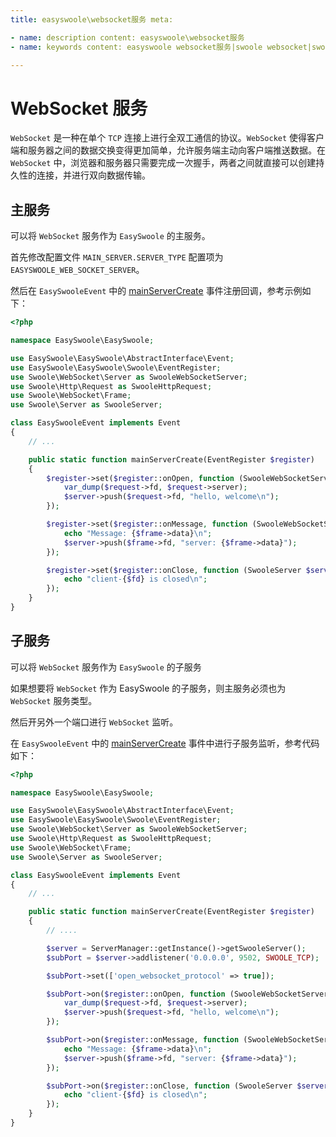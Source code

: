 ```yaml
---
title: easyswoole\websocket服务 meta:

- name: description content: easyswoole\websocket服务
- name: keywords content: easyswoole websocket服务|swoole websocket|swoole即时通讯|swoole聊天室|php websocket|php聊天室

---
```


# WebSocket 服务

`WebSocket` 是一种在单个 `TCP` 连接上进行全双工通信的协议。`WebSocket` 使得客户端和服务器之间的数据交换变得更加简单，允许服务端主动向客户端推送数据。在`WebSocket`
中，浏览器和服务器只需要完成一次握手，两者之间就直接可以创建持久性的连接，并进行双向数据传输。

## 主服务

可以将 `WebSocket` 服务作为 `EasySwoole` 的主服务。

首先修改配置文件 `MAIN_SERVER.SERVER_TYPE` 配置项为 `EASYSWOOLE_WEB_SOCKET_SERVER`。

然后在 `EasySwooleEvent` 中的 [mainServerCreate](/FrameDesign/event.html#mainServerCreate) 事件注册回调，参考示例如下：

```php
<?php

namespace EasySwoole\EasySwoole;

use EasySwoole\EasySwoole\AbstractInterface\Event;
use EasySwoole\EasySwoole\Swoole\EventRegister;
use Swoole\WebSocket\Server as SwooleWebSocketServer;
use Swoole\Http\Request as SwooleHttpRequest;
use Swoole\WebSocket\Frame;
use Swoole\Server as SwooleServer;

class EasySwooleEvent implements Event
{
    // ...

    public static function mainServerCreate(EventRegister $register)
    {
        $register->set($register::onOpen, function (SwooleWebSocketServer $server, SwooleHttpRequest $request) {
            var_dump($request->fd, $request->server);
            $server->push($request->fd, "hello, welcome\n");
        });

        $register->set($register::onMessage, function (SwooleWebSocketServer $server, Frame $frame) {
            echo "Message: {$frame->data}\n";
            $server->push($frame->fd, "server: {$frame->data}");
        });

        $register->set($register::onClose, function (SwooleServer $server, int $fd) {
            echo "client-{$fd} is closed\n";
        });
    }
}
```


## 子服务

可以将 `WebSocket` 服务作为 `EasySwoole` 的子服务

如果想要将 `WebSocket` 作为 EasySwoole 的子服务，则主服务必须也为 `WebSocket` 服务类型。

然后开另外一个端口进行 `WebSocket` 监听。

在 `EasySwooleEvent` 中的 [mainServerCreate](/FrameDesign/event.html#mainServerCreate) 事件中进行子服务监听，参考代码如下：

```php
<?php

namespace EasySwoole\EasySwoole;

use EasySwoole\EasySwoole\AbstractInterface\Event;
use EasySwoole\EasySwoole\Swoole\EventRegister;
use Swoole\WebSocket\Server as SwooleWebSocketServer;
use Swoole\Http\Request as SwooleHttpRequest;
use Swoole\WebSocket\Frame;
use Swoole\Server as SwooleServer;

class EasySwooleEvent implements Event
{
    // ...

    public static function mainServerCreate(EventRegister $register)
    {
        // ....

        $server = ServerManager::getInstance()->getSwooleServer();
        $subPort = $server->addlistener('0.0.0.0', 9502, SWOOLE_TCP);

        $subPort->set(['open_websocket_protocol' => true]);

        $subPort->on($register::onOpen, function (SwooleWebSocketServer $server, SwooleHttpRequest $request) {
            var_dump($request->fd, $request->server);
            $server->push($request->fd, "hello, welcome\n");
        });

        $subPort->on($register::onMessage, function (SwooleWebSocketServer $server, Frame $frame) {
            echo "Message: {$frame->data}\n";
            $server->push($frame->fd, "server: {$frame->data}");
        });

        $subPort->on($register::onClose, function (SwooleServer $server, int $fd) {
            echo "client-{$fd} is closed\n";
        });
    }
}
```
